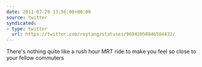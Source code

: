 ```yaml
---
date: 2011-07-29 13:56:00+00:00
source: twitter
syndicated:
- type: twitter
  url: https://twitter.com/roytang/statuses/96942050846584832/
---
```


There's nothing quite like a rush hour MRT ride to make you feel so close to your fellow commuters